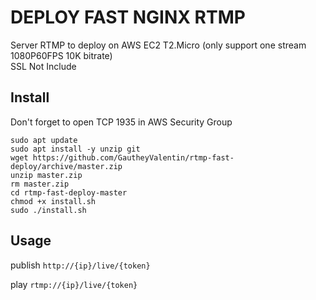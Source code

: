 # DEPLOY FAST NGINX RTMP
Server RTMP to deploy on AWS EC2 T2.Micro (only support one stream 1080P60FPS 10K bitrate) \
SSL Not Include

## Install

Don't forget to open TCP 1935 in AWS Security Group
```
sudo apt update
sudo apt install -y unzip git
wget https://github.com/GautheyValentin/rtmp-fast-deploy/archive/master.zip
unzip master.zip
rm master.zip
cd rtmp-fast-deploy-master
chmod +x install.sh
sudo ./install.sh
```

## Usage


publish ```http://{ip}/live/{token}``` 

play ```rtmp://{ip}/live/{token}``` 
